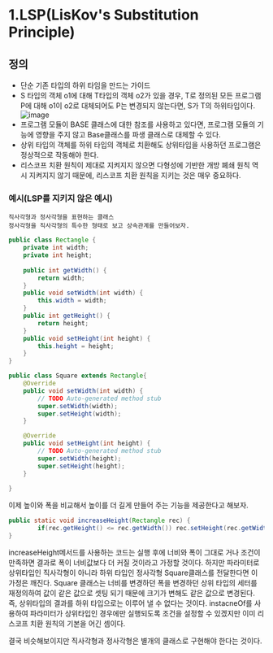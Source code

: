 # 1.LSP(LisKov's Substitution Principle)

## 정의 
- 단순 기존 타입의 하위 타임을 만드는 가이드 
- S 타입의 객체 o1에 대해 T타입의 객체 o2가 있을 경우, T로 정의된 모든 프로그램 P에 대해 o1이 o2로 대체되어도 P는 변경되지 않는다면, S가 T의 하위타입이다.
![image](https://user-images.githubusercontent.com/87313203/206625289-9f0bd33e-1dcb-4c3f-a7e4-22660a0767d8.png)
- 프로그램 모듈이 BASE 클래스에 대한 참조를 사용하고 있다면, 프로그램 모듈의 기능에 영향을 주지 않고 Base클래스를 파생 클래스로 대체할 수 있다.
- 상위 타입의 객체를 하위 타입의 객체로 치환해도 상위타입을 사용하던 프로그램은 정상적으로 작동해야 한다.
- 리스코프 치환 원칙이 제대로 지켜지지 않으면 다형성에 기반한 개방 폐쇄 원칙 역시 지켜지지 않기 때문에, 리스코프 치환 원칙을 지키는 것은 매우 중요하다.

### 예시(LSP를 지키지 않은 예시) 
    직사각형과 정사각형을 표현하는 클래스
    정사각형을 직사각형의 특수한 형태로 보고 상속관계를 만들어보자. 
```java
public class Rectangle {
	private int width;
	private int height;
	
	public int getWidth() {
		return width;
	}
	public void setWidth(int width) {
		this.width = width;
	}
	public int getHeight() {
		return height;
	}
	public void setHeight(int height) {
		this.height = height;
	}
}

public class Square extends Rectangle{
	@Override
	public void setWidth(int width) {
		// TODO Auto-generated method stub
		super.setWidth(width);
		super.setHeight(width);
	}

	@Override
	public void setHeight(int height) {
		// TODO Auto-generated method stub
		super.setWidth(height);
		super.setHeight(height);
	}
	
}
```

이제 높이와 폭을 비교해서 높이를 더 길게 만들어 주는 기능을 제공한다고 해보자.
```java
public static void increaseHeight(Rectangle rec) {
		if(rec.getHeight() <= rec.getWidth()) rec.setHeight(rec.getWidth()+10);
}
```
increaseHeight메서드를 사용하는 코드는 실행 후에 너비와 폭이 그대로 거나 조건이 만족하면 결과로 폭이 너비값보다 더 커질 것이라고 가정할 것이다. 
하지만 파라미터로 상위타입인 직사각형이 아니라 하위 타입인 정사각형 Square클래스를 전달한다면 이 가정은 깨진다.
Square 클래스는 너비를 변경하던 폭을 변경하던 상위 타입의 세터를 재정의하여 값이 같은 값으로 셋팅 되기 때문에 크기가 변해도 같은 값으로 변경된다. 
즉, 상위타입의 결과를 하위 타입으로는 이루어 낼 수 없다는 것이다. 
instacneOf를 사용하여 파라미터가 상위타입인 경우에만 실행되도록 조건을 설정할 수 있겠지만 
이미 리스코프 치환 원칙의 기본을 어긴 셈이다. 

결국 비슷해보이지만 직사각형과 정사각형은 별개의 클래스로 구현해야 한다는 것이다.
